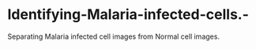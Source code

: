 # Identifying-Malaria-infected-cells.-
Separating Malaria infected cell images from Normal cell images. 
